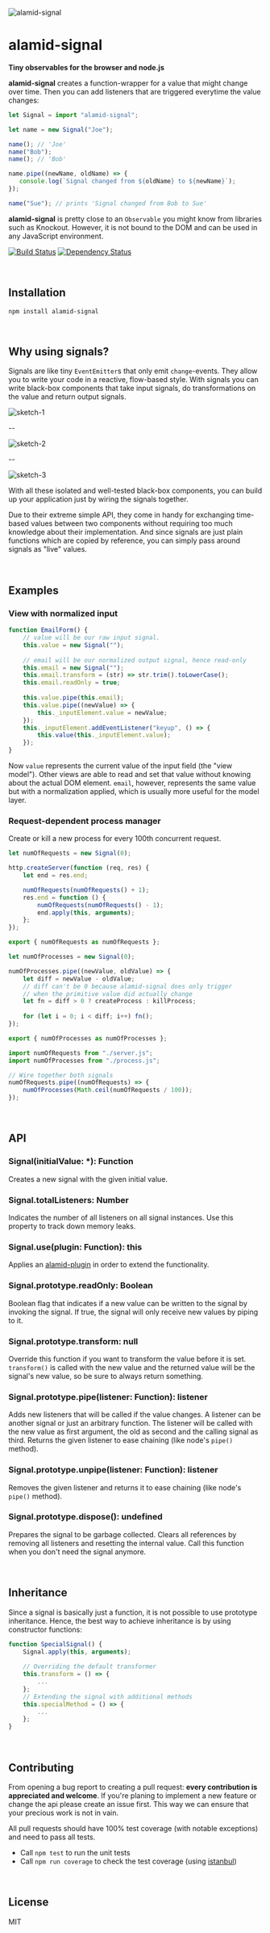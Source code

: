![alamid-signal](/peerigon/alamid-signal/tree/master/img/signal-icon.svg)

alamid-signal
=============
**Tiny observables for the browser and node.js**

**alamid-signal** creates a function-wrapper for a value that might change over time. Then you can add listeners that are triggered everytime the value changes:

```javascript
let Signal = import "alamid-signal";

let name = new Signal("Joe");

name(); // 'Joe'
name("Bob");
name(); // 'Bob'

name.pipe((newName, oldName) => {
   console.log(`Signal changed from ${oldName} to ${newName}`);
});

name("Sue"); // prints 'Signal changed from Bob to Sue'
```

**alamid-signal** is pretty close to an `Observable` you might know from libraries such as Knockout. However, it is not bound to the DOM and can be used in any JavaScript environment. 

[![Build Status](https://secure.travis-ci.org/peerigon/alamid-signal?branch=master)](http://travis-ci.org/peerigon/alamid-signal)
[![Dependency Status](https://david-dm.org/peerigon/alamid-signal/status.png)](http://david-dm.org/peerigon/alamid-signal)

<br />

Installation
------------

`npm install alamid-signal`

<br />

Why using signals?
------------------

Signals are like tiny `EventEmitter`s that only emit `change`-events. They allow you to write your code in a reactive, flow-based style. With signals you can write black-box components that take input signals, do transformations on the value and return output signals.

![sketch-1](/peerigon/alamid-signal/tree/master/img/signal-sketch-1.svg)

--

![sketch-2](/peerigon/alamid-signal/tree/master/img/signal-sketch-2.svg)

--

![sketch-3](/peerigon/alamid-signal/tree/master/img/signal-sketch-3.svg)

With all these isolated and well-tested black-box components, you can build up your application just by wiring the signals together.

Due to their extreme simple API, they come in handy for exchanging time-based values between two components without requiring too much knowledge about their implementation. And since signals are just plain functions which are copied by reference, you can simply pass around signals as "live" values.



<br />

Examples
--------

### View with normalized input

```javascript
function EmailForm() {
    // value will be our raw input signal.
    this.value = new Signal("");
    
    // email will be our normalized output signal, hence read-only
    this.email = new Signal("");
    this.email.transform = (str) => str.trim().toLowerCase();
    this.email.readOnly = true;
    
    this.value.pipe(this.email);
    this.value.pipe((newValue) => {
        this._inputElement.value = newValue;
    });
    this._inputElement.addEventListener("keyup", () => {
        this.value(this._inputElement.value);
    });
}
```


Now `value` represents the current value of the input field (the "view model"). Other views are able to read and set that value without knowing about the actual DOM element. `email`, however, represents the same value but with a normalization applied, which is usually more useful for the model layer.

### Request-dependent process manager

Create or kill a new process for every 100th concurrent request.

```javascript
let numOfRequests = new Signal(0);

http.createServer(function (req, res) {
    let end = res.end;

    numOfRequests(numOfRequests() + 1);
    res.end = function () {
        numOfRequests(numOfRequests() - 1);
        end.apply(this, arguments);
    };
});

export { numOfRequests as numOfRequests };
```


```javascript
let numOfProcesses = new Signal(0);

numOfProcesses.pipe((newValue, oldValue) => {
    let diff = newValue - oldValue;
    // diff can't be 0 because alamid-signal does only trigger
    // when the primitive value did actually change
    let fn = diff > 0 ? createProcess : killProcess;
    
    for (let i = 0; i < diff; i++) fn();
});

export { numOfProcesses as numOfProcesses };
```

```javascript
import numOfRequests from "./server.js";
import numOfProcesses from "./process.js";

// Wire together both signals
numOfRequests.pipe((numOfRequests) => {
    numOfProcesses(Math.ceil(numOfRequests / 100));
});
```

<br />

API
----

### Signal(initialValue: *): Function

Creates a new signal with the given initial value.

### Signal.totalListeners: Number

Indicates the number of all listeners on all signal instances. Use this property to track down memory leaks.

### Signal.use(plugin: Function): this

Applies an [alamid-plugin](https://github.com/peerigon/alamid-plugin) in order to extend the functionality.

### Signal.prototype.readOnly: Boolean

Boolean flag that indicates if a new value can be written to the signal by invoking the signal. If true, the signal will only receive new values by piping to it.

### Signal.prototype.transform: null

Override this function if you want to transform the value before it is set. `transform()` is called with the new value and the returned value will be the signal's new value, so be sure to always return something.

### Signal.prototype.pipe(listener: Function): listener

Adds new listeners that will be called if the value changes. A listener can be another signal or just an arbitrary function. The listener will be called with the new value as first argument, the old as second and the calling signal as third. Returns the given listener to ease chaining (like node's `pipe()` method).

### Signal.prototype.unpipe(listener: Function): listener

Removes the given listener and returns it to ease chaining (like node's `pipe()` method).

### Signal.prototype.dispose(): undefined

Prepares the signal to be garbage collected. Clears all references by removing all listeners and resetting the internal value. Call this function when you don't need the signal anymore.


<br />

Inheritance
-----------

Since a signal is basically just a function, it is not possible to use prototype inheritance. Hence, the best way to achieve inheritance is by using constructor functions:

```javascript
function SpecialSignal() {
	Signal.apply(this, arguments);
	
	// Overriding the default transformer
	this.transform = () => {
		...
	};
	// Extending the signal with additional methods
	this.specialMethod = () => {
		...
	};
}
```

<br />

Contributing
------------

From opening a bug report to creating a pull request: **every contribution is appreciated and welcome**. If you're planing to implement a new feature or change the api please create an issue first. This way we can ensure that your precious work is not in vain.

All pull requests should have 100% test coverage (with notable exceptions) and need to pass all tests.

- Call `npm test` to run the unit tests
- Call `npm run coverage` to check the test coverage (using [istanbul](https://github.com/gotwarlost/istanbul))  

<br />

License
------------------------------------------------------------------------

MIT